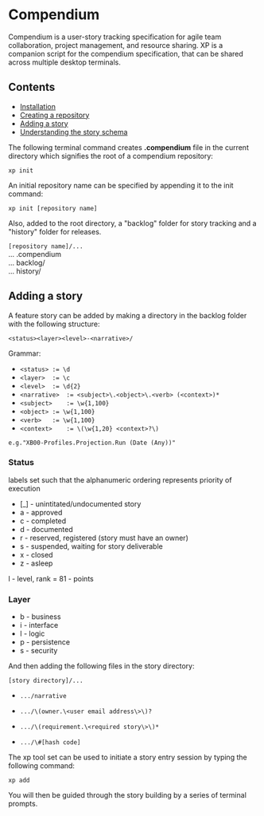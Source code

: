 # Compendium

Compendium is a user-story tracking specification for agile team collaboration, project management, and resource sharing.  XP is a companion script for the compendium specification, that can be shared across multiple desktop terminals.

## Contents

- [Installation](#installation)
- [Creating a repository](#creating-a-repository)
- [Adding a story](#adding-a-story)
- [Understanding the story schema](#understanding-the-story-schema)

The following terminal command creates **.compendium** file in the current directory which signifies the root of a compendium repository:

`xp init`

An initial repository name can be specified by appending it to the init command:

`xp init [repository name]`

Also, added to the root directory, a "backlog" folder for story tracking and a "history" folder for releases.

`[repository name]/...`  
... .compendium  
... backlog/  
... history/  

## Adding a story

A feature story can be added by making a directory in the backlog folder with the following structure:

`<status><layer><level>-<narrative>/`

Grammar:

- `<status>	:= \d`
- `<layer>	:= \c`
- `<level>	:= \d{2}`
- `<narrative> 	:= <subject>\.<object>\.<verb> (<context>)*`
- `<subject> 	:= \w{1,100}`
- `<object>	:= \w{1,100}`
- `<verb>	:= \w{1,100}`
- `<context>	:= \(\w{1,20} <context>?\)`

`e.g."XB00-Profiles.Projection.Run (Date (Any))"`


### Status
labels set such that the alphanumeric ordering represents priority of execution	

- [_] - unintitated/undocumented story
- a - approved
- c - completed
- d - documented
- r - reserved, registered (story must have an owner)
- s - suspended, waiting for story deliverable
- x - closed
- z - asleep

l - level, rank = 81 - points

### Layer

- b - business
- i - interface
- l - logic
- p - persistence
- s - security
	
And then adding the following files in the story directory:

`[story directory]/...`

- `.../narrative`

- `.../\(owner.\<user email address\>\)?`
	
- `.../\(requirement.\<required story\>\)*`

- `.../\#[hash code]`

The xp tool set can be used to initiate a story entry session by typing the following command:

`xp add`

You will then be guided through the story building by a series of terminal prompts.
